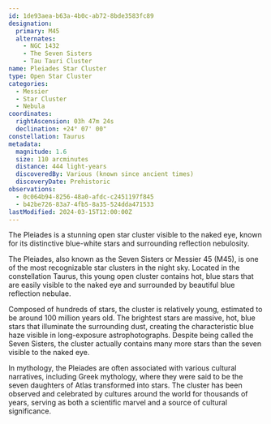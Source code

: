 ```yaml
---
id: 1de93aea-b63a-4b0c-ab72-8bde3583fc89
designation:
  primary: M45
  alternates:
    - NGC 1432
    - The Seven Sisters
    - Tau Tauri Cluster
name: Pleiades Star Cluster
type: Open Star Cluster
categories:
  - Messier
  - Star Cluster
  - Nebula
coordinates:
  rightAscension: 03h 47m 24s
  declination: +24° 07' 00"
constellation: Taurus
metadata:
  magnitude: 1.6
  size: 110 arcminutes
  distance: 444 light-years
  discoveredBy: Various (known since ancient times)
  discoveryDate: Prehistoric
observations: 
  - 0c064b94-8256-48a0-afdc-c2451197f845
  - b42be726-83a7-4fb5-8a35-524dda471533
lastModified: 2024-03-15T12:00:00Z
---
```

The Pleiades is a stunning open star cluster visible to the naked eye, known for its distinctive blue-white stars and surrounding reflection nebulosity.

The Pleiades, also known as the Seven Sisters or Messier 45 (M45), is one of the most recognizable star clusters in the night sky. Located in the constellation Taurus, this young open cluster contains hot, blue stars that are easily visible to the naked eye and surrounded by beautiful blue reflection nebulae.

Composed of hundreds of stars, the cluster is relatively young, estimated to be around 100 million years old. The brightest stars are massive, hot, blue stars that illuminate the surrounding dust, creating the characteristic blue haze visible in long-exposure astrophotographs. Despite being called the Seven Sisters, the cluster actually contains many more stars than the seven visible to the naked eye.

In mythology, the Pleiades are often associated with various cultural narratives, including Greek mythology, where they were said to be the seven daughters of Atlas transformed into stars. The cluster has been observed and celebrated by cultures around the world for thousands of years, serving as both a scientific marvel and a source of cultural significance.